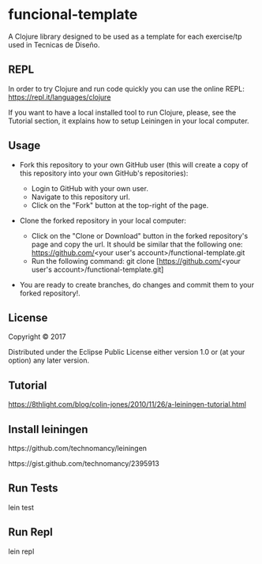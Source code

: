 # funcional-template

A Clojure library designed to be used as a template for each exercise/tp used in Tecnicas de Diseño.

## REPL

In order to try Clojure and run code quickly you can use the online REPL:
https://repl.it/languages/clojure

If you want to have a local installed tool to run Clojure, please, see the Tutorial section, it explains how to setup
Leiningen in your local computer.

## Usage

- Fork this repository to your own GitHub user (this will create a copy of this repository into your own GitHub's repositories):
    - Login to GitHub with your own user.
    - Navigate to this repository url.
    - Click on the "Fork" button at the top-right of the page.
 
- Clone the forked repository in your local computer:
    - Click on the "Clone or Download" button in the forked repository's page and copy the url. It should be similar that the following one:
        https://github.com/<your user's account>/functional-template.git
    - Run the following command:
        git clone [https://github.com/<your user's account>/functional-template.git]

- You are ready to create branches, do changes and commit them to your forked repository!.

## License

Copyright © 2017

Distributed under the Eclipse Public License either version 1.0 or (at
your option) any later version.

## Tutorial
https://8thlight.com/blog/colin-jones/2010/11/26/a-leiningen-tutorial.html

## Install leiningen
<p>https://github.com/technomancy/leiningen</p>
<p>https://gist.github.com/technomancy/2395913</p>

## Run Tests
lein test

## Run Repl
lein repl
